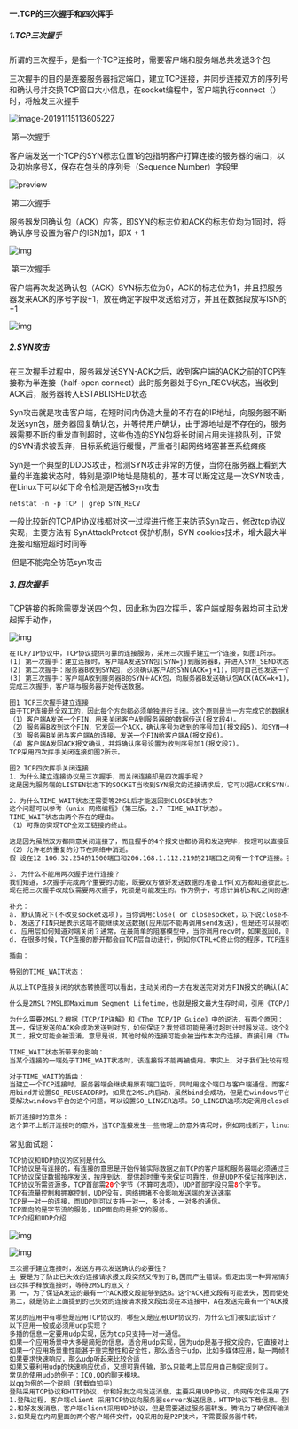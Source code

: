 #### 一.TCP的三次握手和四次挥手

##### 1.TCP三次握手

​	所谓的三次握手，是指一个TCP连接时，需要客户端和服务端总共发送3个包

​	三次握手的目的是连接服务器指定端口，建立TCP连接，并同步连接双方的序列号和确认号并交换TCP窗口大小信息，在socket编程中，客户端执行connect（）时，将触发三次握手

![image-20191115113605227](E:\Typora笔记\Pic\image-20191115113605227.png)

​		第一次握手

​	客户端发送一个TCP的SYN标志位置1的包指明客户打算连接的服务器的端口，以及初始序号X，保存在包头的序列号（Sequence  Number）字段里



![preview](https://pic2.zhimg.com/v2-5bfd5774a386f4a46c4a0c2f3d7a72cd_r.jpg)

​		第二次握手

​	服务器发回确认包（ACK）应答，即SYN的标志位和ACK的标志位均为1同时，将确认序号设置为客户的ISN加1，即X  +  1

![img](https://pic2.zhimg.com/80/v2-0b5c1fc7f3fad995376cdc67c1c855b5_hd.jpg)

​		第三次握手

​	客户端再次发送确认包（ACK）SYN标志位为0，ACK的标志位为1，并且把服务器发来ACK的序号字段+1，放在确定字段中发送给对方，并且在数据段放写ISN的+1

![img](https://pic1.zhimg.com/80/v2-615fd819c5c05386542dabdabb4b1d14_hd.jpg)

##### 2.SYN攻击

​	在三次握手过程中，服务器发送SYN-ACK之后，收到客户端的ACK之前的TCP连接称为半连接（half-open  connect）此时服务器处于Syn_RECV状态，当收到ACK后，服务器转入ESTABLISHED状态

​	Syn攻击就是攻击客户端，在短时间内伪造大量的不存在的IP地址，向服务器不断发送syn包，服务器回复确认包，并等待用户确认，由于源地址是不存在的，服务器需要不断的重发直到超时，这些伪造的SYN包将长时间占用未连接队列，正常的SYN请求被丢弃，目标系统运行缓慢，严重者引起网络堵塞甚至系统瘫痪

​	Syn是一个典型的DDOS攻击，检测SYN攻击非常的方便，当你在服务器上看到大量的半连接状态时，特别是源IP地址是随机的，基本可以断定这是一次SYN攻击，在Linux下可以如下命令检测是否被Syn攻击

```txt
netstat -n -p TCP | grep SYN_RECV
```

​	一般比较新的TCP/IP协议栈都对这一过程进行修正来防范Syn攻击，修改tcp协议实现，主要方法有 SynAttackProtect 保护机制，SYN  cookies技术，增大最大半连接和缩短超时时间等

​	但是不能完全防范syn攻击

##### 3.四次握手

​	TCP链接的拆除需要发送四个包，因此称为四次挥手，客户端或服务器均可主动发起挥手动作，

![img](https://pic3.zhimg.com/80/v2-22a2e25d5fbf935a9b1169f5fd0bf7a6_hd.jpg)

```txt
在TCP/IP协议中，TCP协议提供可靠的连接服务，采用三次握手建立一个连接，如图1所示。
(1) 第一次握手：建立连接时，客户端A发送SYN包(SYN=j)到服务器B，并进入SYN_SEND状态，等待服务器B确认。
(2) 第二次握手：服务器B收到SYN包，必须确认客户A的SYN(ACK=j+1)，同时自己也发送一个SYN包(SYN=k)，即SYN+ACK包，此时服务器B进入SYN_RECV状态。
(3) 第三次握手：客户端A收到服务器B的SYN＋ACK包，向服务器B发送确认包ACK(ACK=k+1)，此包发送完毕，客户端A和服务器B进入ESTABLISHED状态，完成三次握手。
完成三次握手，客户端与服务器开始传送数据。

图1 TCP三次握手建立连接
由于TCP连接是全双工的，因此每个方向都必须单独进行关闭。这个原则是当一方完成它的数据发送任务后就能发送一个FIN来终止这个方向的连接。收到一个 FIN只意味着这一方向上没有数据流动，一个TCP连接在收到一个FIN后仍能发送数据。首先进行关闭的一方将执行主动关闭，而另一方执行被动关闭。
（1）客户端A发送一个FIN，用来关闭客户A到服务器B的数据传送(报文段4)。
（2）服务器B收到这个FIN，它发回一个ACK，确认序号为收到的序号加1(报文段5)。和SYN一样，一个FIN将占用一个序号。
（3）服务器B关闭与客户端A的连接，发送一个FIN给客户端A(报文段6)。
（4）客户端A发回ACK报文确认，并将确认序号设置为收到序号加1(报文段7)。
TCP采用四次挥手关闭连接如图2所示。

图2 TCP四次挥手关闭连接
1．为什么建立连接协议是三次握手，而关闭连接却是四次握手呢？
这是因为服务端的LISTEN状态下的SOCKET当收到SYN报文的连接请求后，它可以把ACK和SYN(ACK起应答作用，而SYN起同步作用)放在一个报文里来发送。但关闭连接时，当收到对方的FIN报文通知时，它仅仅表示对方没有数据发送给你了；但未必你所有的数据都全部发送给对方了，所以你可能未必会马上会关闭SOCKET,也即你可能还需要发送一些数据给对方之后，再发送FIN报文给对方来表示你同意现在可以关闭连接了，所以它这里的ACK报文和FIN报文多数情况下都是分开发送的。

2．为什么TIME_WAIT状态还需要等2MSL后才能返回到CLOSED状态？
这个问题可以参考《unix 网络编程》（第三版，2.7 TIME_WAIT状态）。
TIME_WAIT状态由两个存在的理由。
（1）可靠的实现TCP全双工链接的终止。

这是因为虽然双方都同意关闭连接了，而且握手的4个报文也都协调和发送完毕，按理可以直接回到CLOSED状态（就好比从SYN_SEND状态到ESTABLISH状态那样）；但是因为我们必须要假想网络是不可靠的，你无法保证你最后发送的ACK报文会一定被对方收到，因此对方处于LAST_ACK状态下的SOCKET可能会因为超时未收到ACK报文，而重发FIN报文，所以这个TIME_WAIT状态的作用就是用来重发可能丢失的ACK报文。
（2）允许老的重复的分节在网络中消逝。
假 设在12.106.32.254的1500端口和206.168.1.112.219的21端口之间有一个TCP连接。我们关闭这个链接，过一段时间后在 相同的IP地址和端口建立另一个连接。后一个链接成为前一个的化身。因为它们的IP地址和端口号都相同。TCP必须防止来自某一个连接的老的重复分组在连 接已经终止后再现，从而被误解成属于同一链接的某一个某一个新的化身。为做到这一点，TCP将不给处于TIME_WAIT状态的链接发起新的化身。既然 TIME_WAIT状态的持续时间是MSL的2倍，这就足以让某个方向上的分组最多存活msl秒即被丢弃，另一个方向上的应答最多存活msl秒也被丢弃。 通过实施这个规则，我们就能保证每成功建立一个TCP连接时。来自该链接先前化身的重复分组都已经在网络中消逝了。

3. 为什么不能用两次握手进行连接？
我们知道，3次握手完成两个重要的功能，既要双方做好发送数据的准备工作(双方都知道彼此已准备好)，也要允许双方就初始序列号进行协商，这个序列号在握手过程中被发送和确认。
现在把三次握手改成仅需要两次握手，死锁是可能发生的。作为例子，考虑计算机S和C之间的通信，假定C给S发送一个连接请求分组，S收到了这个分组，并发 送了确认应答分组。按照两次握手的协定，S认为连接已经成功地建立了，可以开始发送数据分组。可是，C在S的应答分组在传输中被丢失的情况下，将不知道S 是否已准备好，不知道S建立什么样的序列号，C甚至怀疑S是否收到自己的连接请求分组。在这种情况下，C认为连接还未建立成功，将忽略S发来的任何数据分 组，只等待连接确认应答分组。而S在发出的分组超时后，重复发送同样的分组。这样就形成了死锁。

补充：
a. 默认情况下(不改变socket选项)，当你调用close( or closesocket，以下说close不再重复)时，如果发送缓冲中还有数据，TCP会继续把数据发送完。
b. 发送了FIN只是表示这端不能继续发送数据(应用层不能再调用send发送)，但是还可以接收数据。
c. 应用层如何知道对端关闭？通常，在最简单的阻塞模型中，当你调用recv时，如果返回0，则表示对端关闭。在这个时候通常的做法就是也调用close，那么TCP层就发送FIN，继续完成四次握手。如果你不调用close，那么对端就会处于FIN_WAIT_2状态，而本端则会处于CLOSE_WAIT状态。这个可以写代码试试。
d. 在很多时候，TCP连接的断开都会由TCP层自动进行，例如你CTRL+C终止你的程序，TCP连接依然会正常关闭，你可以写代码试试。

插曲：

特别的TIME_WAIT状态：

从以上TCP连接关闭的状态转换图可以看出，主动关闭的一方在发送完对对方FIN报文的确认(ACK)报文后，会进入TIME_WAIT状态。TIME_WAIT状态也称为2MSL状态。

什么是2MSL？MSL即Maximum Segment Lifetime，也就是报文最大生存时间，引用《TCP/IP详解》中的话：“它(MSL)是任何报文段被丢弃前在网络内的最长时间。”那么，2MSL也就是这个时间的2倍。其实我觉得没必要把这个MSL的确切含义搞明白，你所需要明白的是，当TCP连接完成四个报文段的交换时，主动关闭的一方将继续等待一定时间(2-4分钟)，即使两端的应用程序结束。你可以写代码试试，然后用setstat查看下。

为什么需要2MSL？根据《TCP/IP详解》和《The TCP/IP Guide》中的说法，有两个原因：
其一，保证发送的ACK会成功发送到对方，如何保证？我觉得可能是通过超时计时器发送。这个就很难用代码演示了。
其二，报文可能会被混淆，意思是说，其他时候的连接可能会被当作本次的连接。直接引用《The TCP/IP Guide》的说法：The second is to provide a “buffering period” between the end of this connection and any subsequent ones. If not for this period, it is possible that packets from different connections could be mixed, creating confusion.

TIME_WAIT状态所带来的影响：
当某个连接的一端处于TIME_WAIT状态时，该连接将不能再被使用。事实上，对于我们比较有现实意义的是，这个端口将不能再被使用。某个端口处于TIME_WAIT状态(其实应该是这个连接)时，这意味着这个TCP连接并没有断开(完全断开)，那么，如果你bind这个端口，就会失败。对于服务器而言，如果服务器突然crash掉了，那么它将无法再2MSL内重新启动，因为bind会失败。解决这个问题的一个方法就是设置socket的SO_REUSEADDR选项。这个选项意味着你可以重用一个地址。

对于TIME_WAIT的插曲：
当建立一个TCP连接时，服务器端会继续用原有端口监听，同时用这个端口与客户端通信。而客户端默认情况下会使用一个随机端口与服务器端的监听端口通信。有时候，为了服务器端的安全性，我们需要对客户端进行验证，即限定某个IP某个特定端口的客户端。客户端可以使用bind来使用特定的端口。对于服务器端，当设置了SO_REUSEADDR选项时，它可以在2MSL内启动并listen成功。但是对于客户端，当使
用bind并设置SO_REUSEADDR时，如果在2MSL内启动，虽然bind会成功，但是在windows平台上connect会失败。而在linux上则不存在这个问题。(我的实验平台：winxp, ubuntu7.10)
要解决windows平台的这个问题，可以设置SO_LINGER选项。SO_LINGER选项决定调用close时TCP的行为。SO_LINGER涉及到linger结构体，如果设置结构体中l_onoff为非0，l_linger为0，那么调用close时TCP连接会立刻断开，TCP不会将发送缓冲中未发送的数据发送，而是立即发送一个RST报文给对方，这个时候TCP连接就不会进入TIME_WAIT状态。如你所见，这样做虽然解决了问题，但是并不安全。通过以上方式设置SO_LINGER状态，等同于设置SO_DONTLINGER状态。

断开连接时的意外：
这个算不上断开连接时的意外，当TCP连接发生一些物理上的意外情况时，例如网线断开，linux上的TCP实现会依然认为该连接有效，而windows则会在一定时间后返回错误信息。这似乎可以通过设置SO_KEEPALIVE选项来解决，不过不知道这个选项是否对于所有平台都有效。
```



常见面试题：

```java
TCP协议和UDP协议的区别是什么
TCP协议是有连接的，有连接的意思是开始传输实际数据之前TCP的客户端和服务器端必须通过三次握手建立连接，会话结束之后也要结束连接。而UDP是无连接的
TCP协议保证数据按序发送，按序到达，提供超时重传来保证可靠性，但是UDP不保证按序到达，甚至不保证到达，只是努力交付，即便是按序发送的序列，也不保证按序送到。
TCP协议所需资源多，TCP首部需20个字节（不算可选项），UDP首部字段只需8个字节。
TCP有流量控制和拥塞控制，UDP没有，网络拥堵不会影响发送端的发送速率
TCP是一对一的连接，而UDP则可以支持一对一，多对多，一对多的通信。
TCP面向的是字节流的服务，UDP面向的是报文的服务。
TCP介绍和UDP介绍
```

![img](https://pic2.zhimg.com/80/v2-481e8752bb0e386205960aa26c6700c5_hd.jpg)





![img](https://pic2.zhimg.com/80/v2-fc446547d3c198607de1ab84a4f63c5d_hd.jpg)

```txt
三次握手建立连接时，发送方再次发送确认的必要性？
主 要是为了防止已失效的连接请求报文段突然又传到了B,因而产生错误。假定出现一种异常情况，即A发出的第一个连接请求报文段并没有丢失，而是在某些网络结 点长时间滞留了，一直延迟到连接释放以后的某个时间才到达B，本来这是一个早已失效的报文段。但B收到此失效的连接请求报文段后，就误认为是A又发出一次 新的连接请求，于是就向A发出确认报文段，同意建立连接。假定不采用三次握手，那么只要B发出确认，新的连接就建立了，这样一直等待A发来数据，B的许多 资源就这样白白浪费了。
四次挥手释放连接时，等待2MSL的意义？
第 一，为了保证A发送的最有一个ACK报文段能够到达B。这个ACK报文段有可能丢失，因而使处在LAST-ACK状态的B收不到对已发送的FIN和ACK 报文段的确认。B会超时重传这个FIN和ACK报文段，而A就能在2MSL时间内收到这个重传的ACK+FIN报文段。接着A重传一次确认。
第二，就是防止上面提到的已失效的连接请求报文段出现在本连接中，A在发送完最有一个ACK报文段后，再经过2MSL，就可以使本连接持续的时间内所产生的所有报文段都从网络中消失。

常见的应用中有哪些是应用TCP协议的，哪些又是应用UDP协议的，为什么它们被如此设计？
以下应用一般或必须用udp实现？
多播的信息一定要用udp实现，因为tcp只支持一对一通信。
如果一个应用场景中大多是简短的信息，适合用udp实现，因为udp是基于报文段的，它直接对上层应用的数据封装成报文段，然后丢在网络中，如果信息量太大，会在链路层中被分片，影响传输效率。
如果一个应用场景重性能甚于重完整性和安全性，那么适合于udp，比如多媒体应用，缺一两帧不影响用户体验，但是需要流媒体到达的速度快，因此比较适合用udp
如果要求快速响应，那么udp听起来比较合适
如果又要利用udp的快速响应优点，又想可靠传输，那么只能考上层应用自己制定规则了。
常见的使用udp的例子：ICQ,QQ的聊天模块。
以qq为例的一个说明（转载自知乎）
登陆采用TCP协议和HTTP协议，你和好友之间发送消息，主要采用UDP协议，内网传文件采用了P2P技术。总来的说： 
1.登陆过程，客户端client 采用TCP协议向服务器server发送信息，HTTP协议下载信息。登陆之后，会有一个TCP连接来保持在线状态。 
2.和好友发消息，客户端client采用UDP协议，但是需要通过服务器转发。腾讯为了确保传输消息的可靠，采用上层协议来保证可靠传输。如果消息发送失败，客户端会提示消息发送失败，并可重新发送。 
3.如果是在内网里面的两个客户端传文件，QQ采用的是P2P技术，不需要服务器中转。
```

















